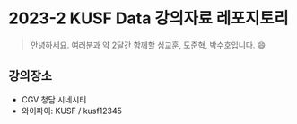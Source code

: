 # 2023-2 KUSF Data 강의자료 레포지토리

> 안녕하세요. 여러분과 약 2달간 함께할 심교훈, 도준혁, 박수호입니다. 😄 

## 강의장소

- CGV 청담 시네시티
- 와이파이: KUSF / kusf12345
